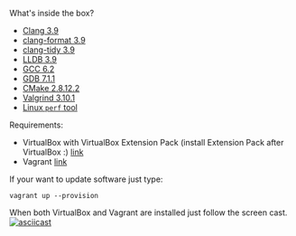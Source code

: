What's inside the box?
- [Clang 3.9](https://en.wikipedia.org/wiki/Clang)
- [clang-format 3.9](http://llvm.org/releases/3.9.0/tools/clang/docs/ClangFormatStyleOptions.html)
- [clang-tidy 3.9](http://clang.llvm.org/extra/clang-tidy/)
- [LLDB 3.9](https://en.wikipedia.org/wiki/LLDB_(debugger))
- [GCC 6.2](https://en.wikipedia.org/wiki/GNU_Compiler_Collection)
- [GDB 7.1.1](https://en.wikipedia.org/wiki/GNU_Debugger)
- [CMake 2.8.12.2](https://en.wikipedia.org/wiki/CMake)
- [Valgrind 3.10.1](https://en.wikipedia.org/wiki/Valgrind)
- [Linux `perf` tool](https://perf.wiki.kernel.org/index.php/Tutorial)

Requirements:
- VirtualBox with VirtualBox Extension Pack (install Extension Pack after VirtualBox :) [link](https://www.virtualbox.org/wiki/Downloads)
- Vagrant [link](https://www.vagrantup.com/downloads.html)

If your want to update software just type:
```
vagrant up --provision
```

When both VirtualBox and Vagrant are installed just follow the screen cast.
[![asciicast](https://asciinema.org/a/cpi6womceodsr49o2smbssfb9.png)](https://asciinema.org/a/cpi6womceodsr49o2smbssfb9)
